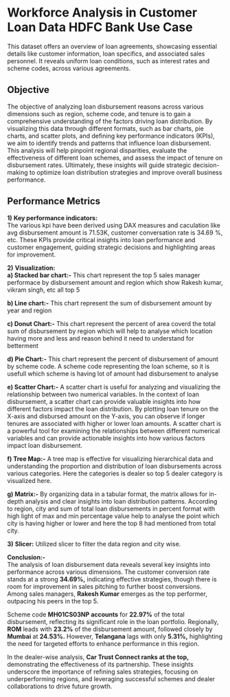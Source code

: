 # Workforce Analysis in Customer Loan Data HDFC Bank Use Case
This dataset offers an overview of loan agreements, showcasing essential details like customer information, loan specifics, and associated sales personnel. It reveals uniform loan conditions, such as interest rates and scheme codes, across various agreements. 

## Objective
The objective of analyzing loan disbursement reasons across various dimensions such as region, scheme code, and tenure is to gain a comprehensive understanding of the factors driving loan distribution. By visualizing this data through different formats, such as bar charts, pie charts, and scatter plots, and defining key performance indicators (KPIs), we aim to identify trends and patterns that influence loan disbursement. This analysis will help pinpoint regional disparities, evaluate the effectiveness of different loan schemes, and assess the impact of tenure on disbursement rates. Ultimately, these insights will guide strategic decision-making to optimize loan distribution strategies and improve overall business performance.

## Performance Metrics
**1)** **Key performance indicators:** <br/>
The various kpi have been derived using DAX measures and caculation like avg disbursement amount is 71.53K, customer conversation rate is 34.69 %, etc. These KPIs provide critical insights into loan performance and customer engagement, guiding strategic decisions and highlighting areas for improvement.

**2)** **Visualization:** <br/>
**a) Stacked bar chart:-** This chart represent the top 5 sales manager performace by disbursement amount and region which show Rakesh kumar, vikram singh, etc all top 5

**b) Line chart:-** This chart represent the sum of disbursement amount by year and region

**c) Donut Chart:-** This chart represent the percent of area coverd the total sum  of disbursement  by region which will help to analyse which location having more and less and reason behind it need to understand for betterment 

**d) Pie Chart:-**  This chart represent the percent of disbursement of amount by scheme code. A scheme  code representing the loan scheme, so it is usefull which scheme is having lot of amount had disbursement to analyse

**e) Scatter Chart:-** A scatter chart is useful for analyzing and visualizing the relationship between two numerical variables. In the context of loan disbursement, a scatter chart can provide valuable insights into how different factors impact the loan distribution. By plotting loan tenure on the X-axis and disbursed amount on the Y-axis, you can observe if longer tenures are associated with higher or lower loan amounts. A scatter chart is a powerful tool for examining the relationships between different numerical variables and can provide actionable insights into how various factors impact loan disbursement.

**f) Tree Map:-** A tree map is effective for visualizing hierarchical data and understanding the proportion and distribution of loan disbursements across various categories. Here the categories is dealer so top 5 dealer category is visualized here.

**g) Matrix:-** By organizing data in a tabular format, the matrix allows for in-depth analysis and clear insights into loan distribution patterns. According to region, city and sum of total loan disbursements in percent format with high light of max and min percentage value help to analyse the point which city is having higher or lower and here the top 8 had mentioned from total city.

**3)** **Slicer:**
Utilized slicer to filter the data region and city wise.

**Conclusion:-** <br/>
The analysis of loan disbursement data reveals several key insights into performance across various dimensions. The customer conversion rate stands at a strong **34.69%,** indicating effective strategies, though there is room for improvement in sales pitching to further boost conversions. Among sales managers, **Rakesh Kumar** emerges as the top performer, outpacing his peers in the top 5.

Scheme code **MH01CS03NP accounts** for **22.97%** of the total disbursement, reflecting its significant role in the loan portfolio. Regionally, **ROM** leads with **23.2%** of the disbursement amount, followed closely by **Mumbai** at **24.53%.** However, **Telangana** lags with only **5.31%,** highlighting the need for targeted efforts to enhance performance in this region.

In the dealer-wise analysis, **Car Trust Connect ranks at the top,** demonstrating the effectiveness of its partnership. These insights underscore the importance of refining sales strategies, focusing on underperforming regions, and leveraging successful schemes and dealer collaborations to drive future growth.
